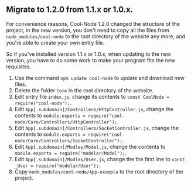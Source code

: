 ## Migrate to 1.2.0 from 1.1.x or 1.0.x.

For convenience reasons, Cool-Node 1.2.0 changed the structure of the project,
in the new version, you don't need to copy all the files from 
`node_modules/cool-node` to the root directory of the website any more, and 
you're able to create your own entry file.

So if you've installed version 1.1.x or 1.0.x, when updating to the new 
version, you have to do some work to make your program fits the new 
requisites.

1. Use the command `npm update cool-node` to update and download new files.
2. Delete the folder `Core` in the root directory of the website.
3. Edit entry file `index.js`, change its contents to 
    `const CoolNode = require("cool-node");`.
4. Edit `App[.subdomain]/Controllers/HttpController.js`, change the contents
    to 
    `module.exports = require("cool-node/Core/Controllers/HttpController");`.
5. Edit `App[.subdomain]/Controllers/SocketController.js`, change the contents
    to 
    `module.exports = require("cool-node/Core/Controllers/SocketController");`.
6. Edit `App[.subdomain]/Modles/Model.js`, change the contents to 
    `module.exports = require("modelar/Model");`.
7. Edit `App[.subdomain]/Modles/User.js`, change the the first line to
    `const _User = require("modelar/User");`.
8. Copy `node_modules/cool-node/App-example` to the root directory of the 
    project.